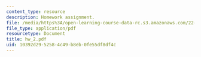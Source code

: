 ```yaml
---
content_type: resource
description: Homework assignment.
file: /media/https%3A/open-learning-course-data-rc.s3.amazonaws.com/22-615-mhd-theory-of-fusion-systems-spring-2007/10392d2952584c49b8eb0fe55df8df4c_hw_2.pdf
file_type: application/pdf
resourcetype: Document
title: hw_2.pdf
uid: 10392d29-5258-4c49-b8eb-0fe55df8df4c
---
```

